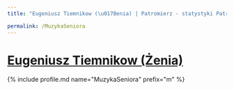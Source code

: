 ```yaml
---
title: "Eugeniusz Tiemnikow (\u017Benia) | Patromierz - statystyki Patronite.pl"

permalink: /MuzykaSeniora
---
```


# [Eugeniusz Tiemnikow (Żenia)](https://patronite.pl/MuzykaSeniora)

{% include profile.md name="MuzykaSeniora" prefix="m" %}
